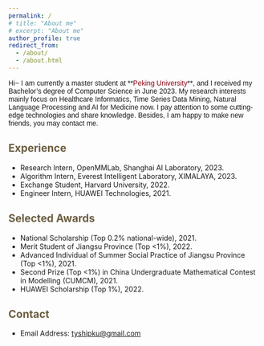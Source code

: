 ```yaml
---
permalink: /
# title: "About me"
# excerpt: "About me"
author_profile: true
redirect_from: 
  - /about/
  - /about.html
---
```

<span style="font-family: 'Trebuchet MS', 'Lucida Sans Unicode', 'Lucida Grande', 'Lucida Sans', Arial, sans-serif;text-align:justify; text-justify:inter-ideograph;">
Hi~ I am currently a master student at **<font color="#8B0012">Peking University</font>**, and I received my Bachelor’s degree of Computer Science in June 2023. My research interests mainly focus on Healthcare Informatics, Time Series Data Mining, Natural Language Processing and AI for Medicine now. I pay attention to some cutting-edge technologies and share knowledge. Besides, I am happy to make new friends, you may contact me.</span>

<!-- I’m now a member of the **Chinese Association of Automation** (CAA), a student member of the **China Computer Federation** (CCF), and the **Chinese Association for Artificial Intelligence** (CAAI).  -->

<!-- <span style="color:#6b5d40">Research Interest</span>
----------
- 
- Time Series Data Mining
- Natural Language Processing
- Data Science and AI for Medicine -->

<!-- <span style="color:#6b5d40">Experience</span>
--------
- Research Intern, OpenMMLab, Shanghai AI Laboratory, June 2023-Sept. 2023.
- Algorithm Engineer Intern, Everest Intelligent Laboratory, Ximalaya, Feb. 2023-May 2023.
- Exchange Student, Harvard University, Jan. 2022-Feb. 2022.
- Algorithm Engineer Intern, HUAWEI Technologies, Oct. 2021-Jan. 2022. -->

<span style="color:#6b5d40">Experience</span>
--------
- Research Intern, OpenMMLab, Shanghai AI Laboratory, 2023.
- Algorithm Intern, Everest Intelligent Laboratory, XIMALAYA, 2023.
- Exchange Student, Harvard University, 2022.
- Engineer Intern, HUAWEI Technologies, 2021.

<span style="color:#6b5d40">Selected Awards</span>
--------
- National Scholarship (Top 0.2% national-wide), 2021.
- Merit Student of Jiangsu Province (Top &lt;1%), 2022.
- Advanced Individual of Summer Social Practice of Jiangsu Province (Top &lt;1%), 2021.
- Second Prize (Top &lt;1%) in China Undergraduate Mathematical Contest in Modelling (CUMCM), 2021.
- HUAWEI Scholarship (Top 1%), 2022.

<span style="color:#6b5d40">Contact</span>
--------
- Email Address: tyshipku@gmail.com

<!-- <span style="text-align:justify; text-justify:inter-ideograph;color:#6b5d40">News</span>
----------
- [09/2023] Two conference papers were accepted by MCBK 2023. 🎉🎉
- [06/2023] I will join [OpenMMLab](https://openmmlab.com/) at [Shanghai AI Lab](https://www.shlab.org.cn/) as a intern working with [Dr. Wenwei Zhang](http://zhangwenwei.cn/) & [Chengqi Lyu](https://scholar.google.com/citations?user=kV3WvXcAAAAJ&hl=zh-CN&oi=ao). This is our LLM [InternLM](https://internlm.intern-ai.org.cn/). ✊
- [05/2023] One conference paper was accepted by HDSS 2023. 🎉
- [02/2023] I will join Everest Intelligence Lab at [Ximalaya Inc.](https://www.ximalaya.com/) as an algorithm intern, mainly engaged in multi-round dialogue and large language model related work. 😋
- [01/2022] I’m very happy to participate in the exchange program at [Harvard University](https://www.harvard.edu/). Through the communication, my basic knowledge of artificial intelligence and level of English have been greatly improved. 🎉
- [12/2021] As a contributor, I participated in the [HUAWEI Ascend](https://www.hiascend.com/zh/) All-Wisdom Project, and completed the inferring work of the Cascade-RCNN-Resnet101-FPN-DCN model, which was successfully concluded. 💪 -->